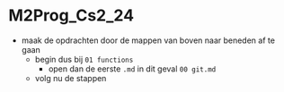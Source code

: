 # M2Prog_Cs2_24

- maak de opdrachten door de mappen van boven naar beneden af te gaan
    - begin dus bij `01 functions`
        - open dan de eerste `.md` in dit geval `00 git.md`
    - volg nu de stappen